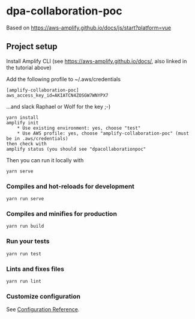# dpa-collaboration-poc

Based on https://aws-amplify.github.io/docs/js/start?platform=vue

## Project setup
Install Amplify CLI (see https://aws-amplify.github.io/docs/, also linked in the tutorial above)

Add the following profile to ~/.aws/credentials
```
[amplify-collaboration-poc]
aws_access_key_id=AKIATCN4ZOSGW7WNYPX7
```
...and slack Raphael or Wolf for the key ;-)
```
yarn install
amplify init
    * Use existing environment: yes, choose "test"
    * Use AWS profile: yes, choose "amplify-collaboration-poc" (must be in .aws/credentials)
then check with
amplify status (you should see "dpacollaborationpoc"
```
Then you can run it locally with
```
yarn serve
```

### Compiles and hot-reloads for development
```
yarn run serve
```

### Compiles and minifies for production
```
yarn run build
```

### Run your tests
```
yarn run test
```

### Lints and fixes files
```
yarn run lint
```

### Customize configuration
See [Configuration Reference](https://cli.vuejs.org/config/).
